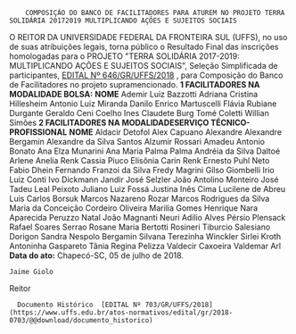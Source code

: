         COMPOSIÇÃO DO BANCO DE FACILITADORES PARA ATUREM NO PROJETO TERRA SOLIDÁRIA 20172019 MULTIPLICANDO AÇÕES E SUJEITOS SOCIAIS  

 O REITOR DA UNIVERSIDADE FEDERAL DA FRONTEIRA SUL (UFFS), no uso de suas atribuições legais, torna público o Resultado Final das inscrições homologadas para o PROJETO "TERRA SOLIDÁRIA 2017-2019: MULTIPLICANDO AÇÕES E SUJEITOS SOCIAIS", Seleção Simplificada de participantes, [EDITAL Nº 646/GR/UFFS/2018](https://www.uffs.edu.br/atos-normativos/edital/gr/2018-0646)  , para Composição do Banco de Facilitadores no projeto supramencionado.  **1 FACILITADORES NA MODALIDADE BOLSA:**      **NOME**      Ademir Luiz Bazzotti     Adriana Cristina Hillesheim     Antonio Luiz Miranda     Danilo Enrico Martuscelli     Flávia Rubiane Durgante     Geraldo Ceni Coelho     Ines Claudete Burg     Tomé Coletti     Willian Simões      **2 FACILITADORES NA MODALIDADESERVIÇO TÉCNICO-PROFISSIONAL**      **NOME**      Aldacir Detofol     Alex Capuano Alexandre     Alexandre Bergamin     Alexandre da Silva Santos     Alzumir Rossari     Amadeu Antonio Bonato     Ana Elza Munarini     Ana Maria Palma Palma     Andréia da Silva Daltoé     Arlene Anelia Renk     Cassia Piuco     Elisônia Carin Renk     Ernesto Puhl Neto     Fabio Dhein     Fernando Franzoi da Silva     Fredy Magrini     Gilso Giombelli     Irio Luiz Conti     Ivo Dickmann     Jandir José Selzler     João Antolino Monteiro     José Tadeu Leal Peixoto     Juliano Luiz Fossá     Justina Inês Cima     Lucilene de Abreu     Luis Carlos Borsuk     Marcos Nazareno Rozar     Marcos Rodrigues da Silva     Maria da Conceição Cordeiro Oliveira     Marilia Gomes Henrique     Nara Aparecida Peruzzo     Natal João Magnanti     Neuri Adilio Alves     Pérsio Plensack     Rafael Soares Serrao     Rosane Maria Bertotti     Rosineri Tiburcio     Salesiano Dorigon     Sandra Nespolo Bergamin     Silvana Terezinha Winckler     Sirlei Kroth Antoninha Gaspareto     Tânia Regina Pelizza     Valdecir Caxoeira     Valdemar Arl          **Data do ato:** Chapecó-SC, 05 de julho de 2018.   
 

    Jaime Giolo   
 Reitor 

      Documento Histórico  [EDITAL Nº 703/GR/UFFS/2018](https://www.uffs.edu.br/atos-normativos/edital/gr/2018-0703/@@download/documento_historico)     
      